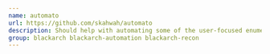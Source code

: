 ```yaml
---
name: automato
url: https://github.com/skahwah/automato
description: Should help with automating some of the user-focused enumeration tasks during an internal penetration test.
group: blackarch blackarch-automation blackarch-recon
---
```

